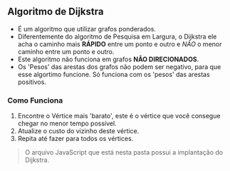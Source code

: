 ## Algoritmo de Dijkstra
- É um algoritmo que utilizar grafos ponderados.
- Diferentemente do algoritmo de Pesquisa em Largura, o Dijkstra ele acha o caminho mais **RÁPIDO** entre um ponto e outro e *NÃO* o menor caminho entre um ponto e outro.
- Este algoritmo não funciona em grafos **NÃO DIRECIONADOS**.
- Os 'Pesos' das arestas dos grafos não podem ser negativo, para que esse algortimo funcione. Só funciona com os 'pesos' das arestas positivos.

### Como Funciona
1. Encontre o Vértice mais 'barato', este é o vértice que você consegue chegar no menor tempo possível.
2. Atualize o custo do vizinho deste vértice.
3. Repita até fazer para todos os vértices.

> O arquivo JavaScript que está nesta pasta possui a implantação do Dijkstra.
